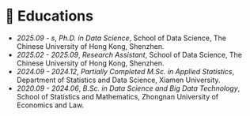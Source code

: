 # 📖 Educations
- *2025.09 - s*, *Ph.D. in Data Science*, School of Data Science, The Chinese University of Hong Kong, Shenzhen.
- *2025.02 - 2025.09*, *Research Assistant*, School of Data Science, The Chinese University of Hong Kong, Shenzhen.
- *2024.09 - 2024.12*, *Partially Completed M.Sc. in Applied Statistics*, Department of Statistics and Data Science, Xiamen University.
- *2020.09 - 2024.06*, *B.Sc. in Data Science and Big Data Technology*, School of Statistics and Mathematics, Zhongnan University of Economics and Law.
